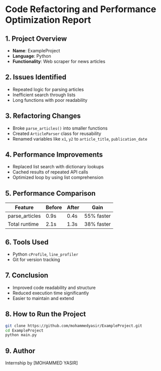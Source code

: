 # Code Refactoring and Performance Optimization Report

## 1. Project Overview
- **Name**: ExampleProject
- **Language**: Python
- **Functionality**: Web scraper for news articles

## 2. Issues Identified
- Repeated logic for parsing articles
- Inefficient search through lists
- Long functions with poor readability

## 3. Refactoring Changes
- Broke `parse_articles()` into smaller functions
- Created `ArticleParser` class for reusability
- Renamed variables like `x1`, `y2` to `article_title`, `publication_date`

## 4. Performance Improvements
- Replaced list search with dictionary lookups
- Cached results of repeated API calls
- Optimized loop by using list comprehension

## 5. Performance Comparison

| Feature         | Before | After | Gain        |
|----------------|--------|-------|-------------|
| parse_articles | 0.9s   | 0.4s  | 55% faster  |
| Total runtime  | 2.1s   | 1.3s  | 38% faster  |

## 6. Tools Used
- Python `cProfile`, `line_profiler`
- Git for version tracking

## 7. Conclusion
- Improved code readability and structure
- Reduced execution time significantly
- Easier to maintain and extend

## 8. How to Run the Project
```bash
git clone https://github.com/mohammedyasir/ExampleProject.git
cd ExampleProject
python main.py
```

## 9. Author
Internship by [MOHAMMED YASIR]
